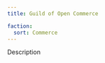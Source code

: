 ```yaml
---
title: Guild of Open Commerce

faction: 
  sort: Commerce
---
```


<div class="todo">Description</div>

<!--more-->